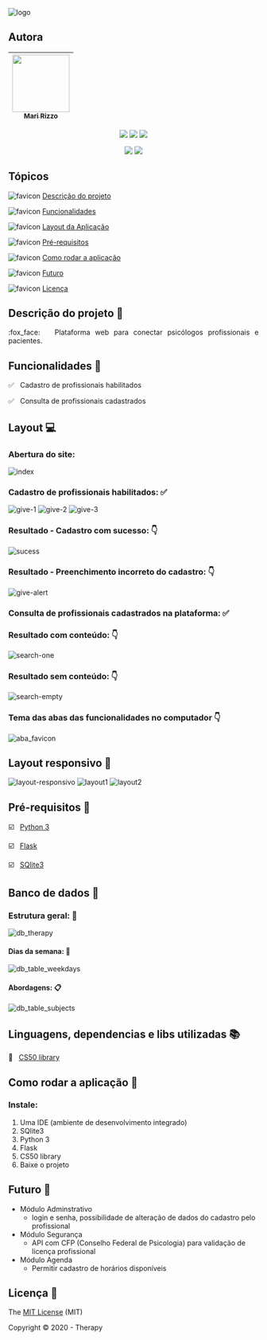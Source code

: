 ![logo](https://user-images.githubusercontent.com/69127182/102272845-2ea44700-3f00-11eb-9dbf-755de5a23ac8.png)

## Autora

| [<img src="https://avatars3.githubusercontent.com/u/69127182?s=460&u=b6023a31c4fcfe7ddaa4683de3e99634646608be&v=4" width=115><br><sub>Mari Rizzo</sub>](https://github.com/mar1zzo) 
| :---: | 

<p align="center">
  <img src="https://img.shields.io/static/v1?label=flask&message=framework&color=pink&style=for-the-badge&logo=flask"/>
  <img src="https://img.shields.io/static/v1?label=python&message=language&color=blue&style=for-the-badge&logo=python"/>
  <img src="http://img.shields.io/static/v1?label=License&message=MIT&color=green&style=for-the-badge"/>
</p>
<p align="center">
  <img src="http://img.shields.io/static/v1?label=testes&message=100&color=GREEN&style=for-the-badge"/>
   <img src="http://img.shields.io/static/v1?label=STATUS&message=CONCLUIDO&color=GREEN&style=for-the-badge"/>
</p>


## Tópicos

![favicon](https://user-images.githubusercontent.com/69127182/102274227-48df2480-3f02-11eb-8134-e8fe6643f697.png) [Descrição do projeto](#Descrição-do-projeto-mega)

![favicon](https://user-images.githubusercontent.com/69127182/102274227-48df2480-3f02-11eb-8134-e8fe6643f697.png) [Funcionalidades](#Funcionalidades-file_folder)

![favicon](https://user-images.githubusercontent.com/69127182/102274227-48df2480-3f02-11eb-8134-e8fe6643f697.png)  [Layout da Aplicação](#Layout-computer)

![favicon](https://user-images.githubusercontent.com/69127182/102274227-48df2480-3f02-11eb-8134-e8fe6643f697.png)  [Pré-requisitos](#Pré-requisitos-link)

![favicon](https://user-images.githubusercontent.com/69127182/102274227-48df2480-3f02-11eb-8134-e8fe6643f697.png)  [Como rodar a aplicação](#Como-rodar-a-aplicação-movie_camera)

![favicon](https://user-images.githubusercontent.com/69127182/102274227-48df2480-3f02-11eb-8134-e8fe6643f697.png)  [Futuro](#Futuro-satellite)

![favicon](https://user-images.githubusercontent.com/69127182/102274227-48df2480-3f02-11eb-8134-e8fe6643f697.png)  [Licença](#Licença-bookmark)



## Descrição do projeto :mega:

<p align="justify">
  :fox_face: &nbsp; Plataforma web para conectar psicólogos profissionais e pacientes. 
</p>



## Funcionalidades :file_folder:

:white_check_mark: &nbsp; Cadastro de profissionais habilitados

:white_check_mark: &nbsp; Consulta de profissionais cadastrados


## Layout :computer:

### Abertura do site:
![index](https://user-images.githubusercontent.com/69127182/102272895-424fad80-3f00-11eb-955c-fb69ffaa670e.png)



### Cadastro de profissionais habilitados: :white_check_mark:
![give-1](https://user-images.githubusercontent.com/69127182/102273172-affbd980-3f00-11eb-8472-64dbadea6ea3.png)
![give-2](https://user-images.githubusercontent.com/69127182/102273170-aecaac80-3f00-11eb-9e00-5fef395176e0.png)
![give-3](https://user-images.githubusercontent.com/69127182/102273167-ad00e900-3f00-11eb-8df7-4195c199cce7.png)



### Resultado - Cadastro com sucesso: :point_down:
![sucess](https://user-images.githubusercontent.com/69127182/102273247-ca35b780-3f00-11eb-9f51-e23223aecbab.png)



### Resultado - Preenchimento incorreto do cadastro: :point_down:
![give-alert](https://user-images.githubusercontent.com/69127182/102273590-521bc180-3f01-11eb-99b1-9af33494cca3.png)



### Consulta de profissionais cadastrados na plataforma: :white_check_mark:
### Resultado com conteúdo: :point_down:
![search-one](https://user-images.githubusercontent.com/69127182/102273008-6e6b2e80-3f00-11eb-9cbd-de1a916dec81.png)



### Resultado sem conteúdo: :point_down:
![search-empty](https://user-images.githubusercontent.com/69127182/102273056-8347c200-3f00-11eb-9935-6f93416e5364.png)

### Tema das abas das funcionalidades no computador :point_down:
![aba_favicon](https://user-images.githubusercontent.com/69127182/102392612-0f67f100-3fb6-11eb-9f8d-7d3070447545.png)

## Layout responsivo :iphone:
![layout-responsivo](https://user-images.githubusercontent.com/69127182/102388676-d8dba780-3fb0-11eb-8a44-63e494b77a15.png)
![layout1](https://user-images.githubusercontent.com/69127182/102388860-193b2580-3fb1-11eb-93bd-6124f75bb181.png)
![layout2](https://user-images.githubusercontent.com/69127182/102388870-1c361600-3fb1-11eb-9725-f87b6e3b8d8a.png)

## Pré-requisitos :link:


:ballot_box_with_check: &nbsp;  [Python 3](https://www.python.org/downloads/)

:ballot_box_with_check: &nbsp;  [Flask](https://flask-ptbr.readthedocs.io/en/latest/installation.html)

:ballot_box_with_check: &nbsp;  [SQlite3](https://www.sqlite.org/download.html)


## Banco de dados :dvd:


### Estrutura geral: :triangular_ruler:
![db_therapy](https://user-images.githubusercontent.com/69127182/102381226-b85b1f80-3fa7-11eb-97d4-412743ec8772.png)


#### Dias da semana: :calendar:
![db_table_weekdays](https://user-images.githubusercontent.com/69127182/102381223-b7c28900-3fa7-11eb-9a10-79c5506c4a51.png)

#### Abordagens: :clipboard:
![db_table_subjects](https://user-images.githubusercontent.com/69127182/102381216-b5f8c580-3fa7-11eb-9cdf-3ebc508976fd.png)



## Linguagens, dependencias e libs utilizadas :books: 

:pushpin: &nbsp; [CS50 library](https://cs50.stackexchange.com/questions/7291/how-do-i-install-the-cs50-library-to-my-local-os)


## Como rodar a aplicação :movie_camera:

### Instale:
1. Uma IDE (ambiente de desenvolvimento integrado)
2. SQlite3
3. Python 3
4. Flask
5. CS50 library
6. Baixe o projeto

## Futuro :satellite:
- Módulo Adminstrativo
    - login e senha, possibilidade de alteração de dados do cadastro pelo profissional
- Módulo Segurança
    - API com CFP (Conselho Federal de Psicologia) para validação de licença profissional
- Módulo Agenda
    - Permitir cadastro de horários disponíveis

## Licença :bookmark:

The [MIT License]() (MIT)

Copyright :copyright: 2020 - Therapy
